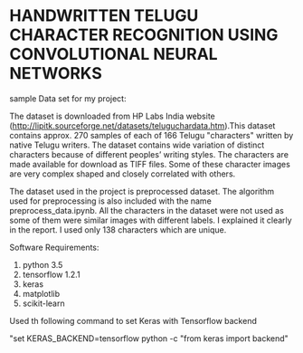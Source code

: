 HANDWRITTEN TELUGU CHARACTER RECOGNITION USING CONVOLUTIONAL NEURAL NETWORKS
==============
sample
Data set for my project:

The dataset is downloaded from HP Labs India website (http://lipitk.sourceforge.net/datasets/teluguchardata.htm).This dataset contains approx. 270 samples of each of 166 Telugu "characters" written by native Telugu writers. The dataset contains wide variation of distinct characters because of different peoples’ writing styles. The characters are made available for download as TIFF files. Some of these character images are very complex shaped and closely correlated with others. 

The dataset used in the project is preprocessed dataset. The algorithm used for preprocessing is also included with the name preprocess_data.ipynb. All the characters in the dataset were not used as some of them were similar images with different labels. I explained it clearly in the report. I used only 138 characters which are unique.

Software Requirements:

1. python 3.5
2. tensorflow 1.2.1
3. keras
4. matplotlib
5. scikit-learn


Used th following command to set Keras with Tensorflow backend

"set KERAS_BACKEND=tensorflow
python -c "from keras import backend"
